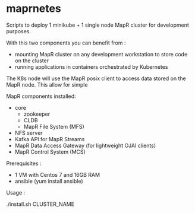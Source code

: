 # maprnetes
Scripts to deploy 1 minikube + 1 single node MapR cluster for development purposes.

With this two components you can benefit from :
- mounting MapR cluster on any development workstation to store code on the cluster
- running applications in containers orchestrated by Kubernetes 



The K8s node will use the MapR posix client to access data stored on the MapR node.
This allow for simple 

MapR components installed:
- core
    - zookeeper
    - CLDB
    - MapR File System (MFS)
- NFS server
- Kafka API for MapR Streams
- MapR Data Access Gateway (for lightweight OJAI clients)
- MapR Control System (MCS)


Prerequisites :
- 1 VM with Centos 7 and 16GB RAM
- ansible (yum install ansible)


Usage :

./install.sh CLUSTER_NAME

